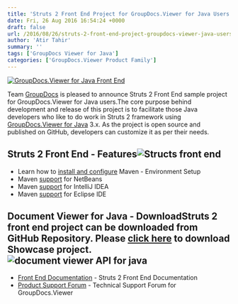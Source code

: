 ```yaml
---
title: 'Struts 2 Front End Project for GroupDocs.Viewer for Java Users'
date: Fri, 26 Aug 2016 16:54:24 +0000
draft: false
url: /2016/08/26/struts-2-front-end-project-groupdocs-viewer-java-users/
author: 'Atir Tahir'
summary: ''
tags: ['GroupDocs Viewer for Java']
categories: ['GroupDocs.Viewer Product Family']
---
```


[![GroupDocs.Viewer for Java Front End](https://blog.groupdocs.com/wp-content/uploads/sites/4/2014/05/GD_VWR_JavaIcon_114.png)](http://groupdocs.com/dot-net/document-viewer-library)

Team [GroupDocs](http://www.groupdocs.com/) is pleased to announce Struts 2 Front End sample project for GroupDocs.Viewer for Java users.The core purpose behind development and release of this project is to facilitate those Java developers who like to do work in Struts 2 framework using [GroupDocs.Viewer for Java](http://www.groupdocs.com/products/viewer/java "Java document viewer API") 3.x. As the project is open source and published on GitHub, developers can customize it as per their needs.

## Struts 2 Front End - Features![Structs front end](https://blog.groupdocs.com/wp-content/uploads/sites/4/2016/08/structs2-front-end.png "Structs2 front end")

*   Learn how to [install and configure](http://www.tutorialspoint.com/maven/maven_environment_setup.htm) Maven - Environment Setup
*   Maven [support](http://www.tutorialspoint.com/maven/maven_netbeans.htm) for NetBeans
*   Maven [support](http://www.tutorialspoint.com/maven/maven_intellij_idea.htm) for IntelliJ IDEA
*   Maven [support](http://www.tutorialspoint.com/maven/maven_eclispe_ide.htm) for Eclipse IDE

## Document Viewer for Java - DownloadStruts 2 front end project can be downloaded from GitHub Repository. Please [click here](https://github.com/groupdocs-viewer) to download Showcase project. ![document viewer API for java](https://blog.groupdocs.com/wp-content/uploads/sites/4/2016/08/document-viewer-for-java-groupdocs.png "document viewer API for java")

*   [Front End Documentation](https://docs.groupdocs.com/viewer/java "GroupDocs.Viewer for Java Showcase Documentation") - Struts 2 Front End Documentation
*   [Product Support Forum](http://groupdocs.com/Community/forums/groupdocs.viewer-product-family/4/showforum.aspx "GroupDocs.Viewer for Java Support forum") \- Technical Support Forum for GroupDocs.Viewer




